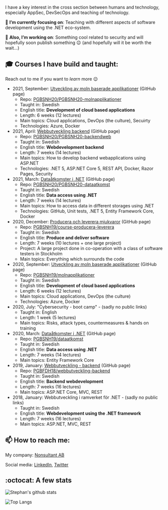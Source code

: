I have a key interest in the cross section between humans and technology, especially AppSec, DevSecOps and teaching of technology.

🎯 **I’m currently focusing on**: Teaching with different aspects of software development using the .NET eco-system.

🔭 **Also, I’m working on**: Something cool related to security and will hopefully soon publish something 😉 (and hopefully will it be worth the wait...)

## :mortar_board: Courses I have build and taught:

Reach out to me if you want to *learn* more :wink:

- 2021, September: [Utveckling av moln baserade applikationer](https://pgbsnh20.github.io/PGBSNH20-molnapplikationer/) (GitHub page)
  - Repo: [PGBSNH20/PGBSNH20-molnapplikationer](https://github.com/PGBSNH20/PGBSNH20-molnapplikationer)
  - Taught in: Swedish
  - English title: **Development of cloud based applications**
  - Length: 6 weeks (12 lectures)
  - Main topics: Cloud applications, DevOps (the culture), Secuirty
  - Technologies: Azure, Docker
- 2021, April: [Webbutveckling backend](https://pgbsnh20.github.io/PGBSNH20-backendweb) (GitHub page)
  - Repo: [PGBSNH20/PGBSNH20-backendweb](https://github.com/PGBSNH20/PGBSNH20-backendweb)
  - Taught in: Swedish
  - English title: **Webdevelopment backend**
  - Length: 7 weeks (14 lectures)
  - Main topics: How to develop backend webapplications using ASP.NET
  - Technologies: .NET 5, ASP.NET Core 5, REST API, Docker, Razor Pages, Security
- 2021, March: [Dataåtkomster i .NET](https://pgbsnh20.github.io/PGBSNH20-dataatkomst/) (GitHub page)
  - Repo: [PGBSNH20/PGBSNH20-dataatkomst](https://github.com/PGBSNH20/PGBSNH20-dataatkomst)
  - Taught in: Swedish
  - English title: **Data access using .NET**
  - Length: 7 weeks (14 lectures)
  - Main topics: How to access data in different storages using .NET
  - Technologies: GitHub, Unit tests, .NET 5, Entity Framework Core, Docker
- 2020, December: [Producera och leverera mjukvaror](https://pgbsnh19.github.io/course-producera-leverera) (GitHub page)
  - Repo: [PGBSNH19/course-producera-leverera](https://github.com/PGBSNH19/course-producera-leverera)
  - Taught in: Swedish
  - English title: **Produce and deliver software**
  - Length: 7 weeks (10 lectures + one large project)
  - Project: A large project done in co-operation with a class of software testers in Stockholm
  - Main topics: Everything which surrounds the code
- 2020, September: [Utveckling av moln baserade applikationer](https://pgbsnh19.github.io/molnapplikationer/) (GitHub page)
  - Repo: [PGBSNH19/molnapplikationer](https://github.com/PGBSNH19/molnapplikationer)
  - Taught in: Swedish
  - English title: **Development of cloud based applications**
  - Length: 6 weeks (12 lectures)
  - Main topics: Cloud applications, DevOps (the culture)
  - Technologies: Azure, Docker
- 2020, July: "Cybersecurity - boot camp" - (sadly no public links)
  - Taught in: English
  - Length: 1 week (5 lectures)
  - Main topics: Risks, attack types, countermeasures & hands on training
- 2020, March: [Dataåtkomster i .NET](https://pgbsnh19.github.io/dataatkomst/) (GitHub page)
  - Repo: [PGBSNH19/dataatkomst](https://github.com/PGBSNH19/dataatkomst)
  - Taught in: Swedish
  - English title: **Data access using .NET**
  - Length: 7 weeks (14 lectures)
  - Main topics: Entity Framework Core
- 2019, January: [Webbutveckling - backend](https://pgbfdh18.github.io/webbutveckling-backend/) (GitHub page)
  - Repo: [PGBFDH18/webbutveckling-backend](https://github.com/PGBFDH18/webbutveckling-backend)
  - Taught in: Swedish
  - English title: **Backend webdevelopment**
  - Length: 7 weeks (16 lectures)
  - Main topics: ASP.NET Core, MVC, REST
- 2018, January: Webbutveckling i ramverket för .NET - (sadly no public links)
  - Taught in: Swedish
  - English title: **Webdevelopment using the .NET framework**
  - Length: 7 weeks (16 lectures)
  - Main topics: ASP.NET, MVC, REST

## :mailbox: How to reach me:

My company: [Nonsultant AB](https://nonsultant.com)

Social media: [LinkedIn](https://www.linkedin.com/in/skjohansen/), [Twitter](https://twitter.com/skjohansen)

## :octocat: A few stats
![Stephan's github stats](https://github-readme-stats.vercel.app/api?username=skjohansen)

![Top Langs](https://github-readme-stats.vercel.app/api/top-langs/?username=skjohansen&layout=compact)

<!--
**skjohansen/skjohansen** is a ✨ _special_ ✨ repository because its `README.md` (this file) appears on your GitHub profile.

Here are some ideas to get you started:

- 🔭 I’m currently working on ...
- 🌱 I’m currently learning ...
- 👯 I’m looking to collaborate on ...
- 🤔 I’m looking for help with ...
- 💬 Ask me about ...
- 📫 How to reach me: ...
- 😄 Pronouns: ...
- ⚡ Fun fact: ...
-->
